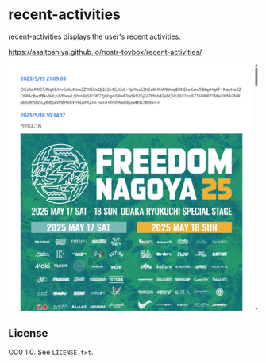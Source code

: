 # recent-activities

recent-activities displays the user's recent activities.

https://asaitoshiya.github.io/nostr-toybox/recent-activities/

<kbd>![screenshot.png](screenshot.png)</kbd>


## License

CC0 1.0. See `LICENSE.txt`.
